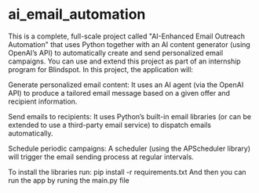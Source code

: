 # ai_email_automation
This is a complete, full-scale project called "AI-Enhanced Email Outreach Automation" that uses Python together with an AI content generator (using OpenAI’s API) to automatically create and send personalized email campaigns. You can use and extend this project as part of an internship program for Blindspot.
In this project, the application will:
    
Generate personalized email content:
It uses an AI agent (via the OpenAI API) to produce a tailored email message based on a given offer and recipient information.
    
Send emails to recipients:
It uses Python’s built-in email libraries (or can be extended to use a third-party email service) to dispatch emails automatically.
    
Schedule periodic campaigns:
A scheduler (using the APScheduler library) will trigger the email sending process at regular intervals.

To install the libraries run: pip install -r requirements.txt
And then you can run the app by runing the main.py file
